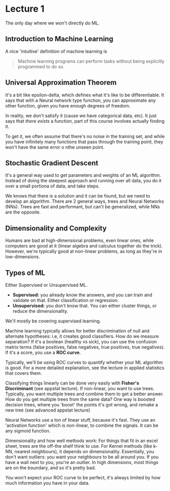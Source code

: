 # Lecture 1

The only day where we won't directly do ML.

## Introduction to Machine Learning

A nice 'intuitive' definition of machine learning is

> Machine learning programs can perform tasks without being explicitly programmed to do so.

## Universal Approximation Theorem

It's a bit like epsilon-delta, which defines what it's like to be differentiable. It says that with a Neural network type function, you can approximate any other function, given you have enough degrees of freedom. 

In reality, we don't satisfy it (cause we have categorical data, etc). It just says that *there exists* a function, part of this course involves actually finding it.

To get it, we often assume that there's no noise in the training set, and while you have infinitely many functions that pass through the training point, they won't have the same error o nthe unseen point.

## Stochastic Gradient Descent

It's a general way used to get parameters and weights of an ML algorithm. Instead of doing the steepest approach and running over all data, you do it over a small portiona of data, and take steps. 

We knows that there is a solution and it can be found, but we need to develop an algorithm. There are 2 general ways, trees and Neural Networks (NNs). Trees are fast and performant, but can't be generalized, while NNs are the opposite.

## Dimensionality and Complexity

Humans are bad at high-dimensional problems, even linear ones, while computers are good at it (linear algebra and calculus together do the trick). However, we're typically good at non-linear problems, as long as they're in low-dimensions.

## Types of ML

Either Supervised or Unsupervised ML. 

* **Supervised:** you already know the answers, and you can train and validate on that. Either classification or regression. 
* **Unsupervised:** you don't know that. You can either cluster things, or reduce the dimensionality.

We'll mostly be covering supervised learning.

Machine learning typically allows for better discrimination of null and alternate hypotheses: i.e, it creates good classifiers. How do we measure separation? If it's a boolean (healthy vs sick), you can use the confusion matrix terms (false positives, false negatives, true positives, true negatives). If it's a score, you use a **ROC curve**.

Typically, we'll be using ROC curves to quantify whether your ML algorithm is good. For a more detailed explanation, see the lecture in applied statistics that covers them.

Classifying things linearly can be done very easily with **Fisher's Discriminant** (see appstat lecture). If non-linear, you want to use trees. Typically, you want multiple trees and combine them to get a better answer. How do you get multiple trees from the same data? One way is boosted decision trees, where you 'boost' the points it's got wrong, and remake a new tree (see advanced appstat lecture)

Neural Networks use a ton of linear stuff, because it's fast. They use an 'activation function' which is non-linear, to combine the signals. It can be any sigmoid function.

Dimensionality and how well methods work: For things that fit in an excel sheet, trees are the off-the shelf think to use. For Kernel methods (like k-NN, nearest neighbours), it depends on dimensionality. Essentially, you don't want outliers: you want your neighbours to be all around you. If you have a wall next to you, you're an outlier. In high dimensions, most things are on the boundary, and so it's pretty bad.

You won't expect your ROC curve to be perfect, it's always limited by how much information you have in your data.



